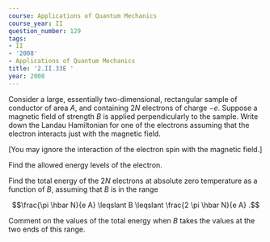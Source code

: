 ```yaml
---
course: Applications of Quantum Mechanics
course_year: II
question_number: 129
tags:
- II
- '2008'
- Applications of Quantum Mechanics
title: '2.II.33E '
year: 2008
---
```



Consider a large, essentially two-dimensional, rectangular sample of conductor of area $A$, and containing $2 N$ electrons of charge $-e$. Suppose a magnetic field of strength $B$ is applied perpendicularly to the sample. Write down the Landau Hamiltonian for one of the electrons assuming that the electron interacts just with the magnetic field.

[You may ignore the interaction of the electron spin with the magnetic field.]

Find the allowed energy levels of the electron.

Find the total energy of the $2 N$ electrons at absolute zero temperature as a function of $B$, assuming that $B$ is in the range

$$\frac{\pi \hbar N}{e A} \leqslant B \leqslant \frac{2 \pi \hbar N}{e A} .$$

Comment on the values of the total energy when $B$ takes the values at the two ends of this range.